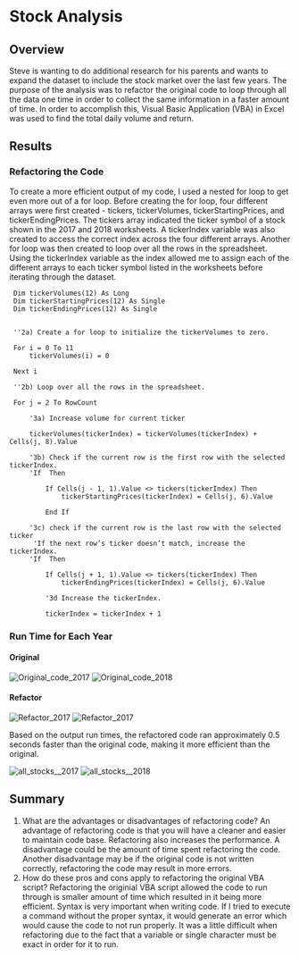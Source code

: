 # Stock Analysis

## Overview 

Steve is wanting to do additional research for his parents and wants to expand the dataset to include the stock 
market over the last few years. The purpose of the analysis was to refactor the original code to loop through all the 
data one time in order to collect the same information in a faster amount of time. In order to accomplish this, Visual Basic 
Application (VBA) in Excel was used to find the total daily volume and return. 

## Results 

### Refactoring the Code 
To create a more efficient output of my code, I used a nested for loop to get even more out of a for loop. Before creating the for loop, four different arrays were first 
created - tickers, tickerVolumes, tickerStartingPrices, and tickerEndingPrices. The tickers array indicated the ticker symbol of a stock shown in the 2017 and 2018
worksheets. A tickerIndex variable was also created to access the correct index across the four different arrays. Another for loop was then created to loop over all the rows 
in the spreadsheet. Using the tickerIndex variable as the index allowed me to assign each of the different arrays to each ticker symbol listed in the worksheets 
before iterating through the dataset. 
   
   ```
    Dim tickerVolumes(12) As Long
    Dim tickerStartingPrices(12) As Single
    Dim tickerEndingPrices(12) As Single
    
    
    ''2a) Create a for loop to initialize the tickerVolumes to zero.
    
    For i = 0 To 11
        tickerVolumes(i) = 0
        
    Next i
        
    ''2b) Loop over all the rows in the spreadsheet.
    
    For j = 2 To RowCount
    
        '3a) Increase volume for current ticker
        
        tickerVolumes(tickerIndex) = tickerVolumes(tickerIndex) + Cells(j, 8).Value
        
        '3b) Check if the current row is the first row with the selected tickerIndex.
        'If  Then
            
            If Cells(j - 1, 1).Value <> tickers(tickerIndex) Then
                tickerStartingPrices(tickerIndex) = Cells(j, 6).Value
                
            End If
        
        '3c) check if the current row is the last row with the selected ticker
         'If the next row’s ticker doesn’t match, increase the tickerIndex.
        'If  Then
            
            If Cells(j + 1, 1).Value <> tickers(tickerIndex) Then
                tickerEndingPrices(tickerIndex) = Cells(j, 6).Value

            '3d Increase the tickerIndex.
            
            tickerIndex = tickerIndex + 1
```

### Run Time for Each Year 
#### Original 
![Original_code_2017](https://github.com/echuung94/stock-analysis/blob/main/Resources/Original%20code%202017.png)
![Original_code_2018](https://github.com/echuung94/stock-analysis/blob/main/Resources/Original%20code%202018.png)

#### Refactor 
![Refactor_2017](https://github.com/echuung94/stock-analysis/blob/main/Resources/Refactor%202017.png)
![Refactor_2017](https://github.com/echuung94/stock-analysis/blob/main/Resources/Refactor%202018.png)

Based on the output run times, the refactored code ran approximately 0.5 seconds faster than the original code, making it more efficient than the original. 

![all_stocks__2017](https://github.com/echuung94/stock-analysis/blob/main/Resources/all%20stocks%202017%20.png)
![all_stocks__2018](https://github.com/echuung94/stock-analysis/blob/main/Resources/all%20stocks%202018.png)


## Summary
1. What are the advantages or disadvantages of refactoring code?
An advantage of refactoring code is that you will have a cleaner and easier to maintain code base. Refactoring also increases the performance. 
A disadvantage could be the amount of time spent refactoring the code. Another disadvantage may be if the original code is not written correctly, 
refactoring the code may result in more errors.
2. How do these pros and cons apply to refactoring the original VBA script?
Refactoring the originial VBA script allowed the code to run through is smaller amount of time which resulted in it being more efficient. Syntax is very important 
when writing code. If I tried to execute a command without the proper syntax, it would generate an error which would cause the code to not run properly. It was a little 
difficult when refactoring due to the fact that a variable or single character must be exact in order for it to run. 

